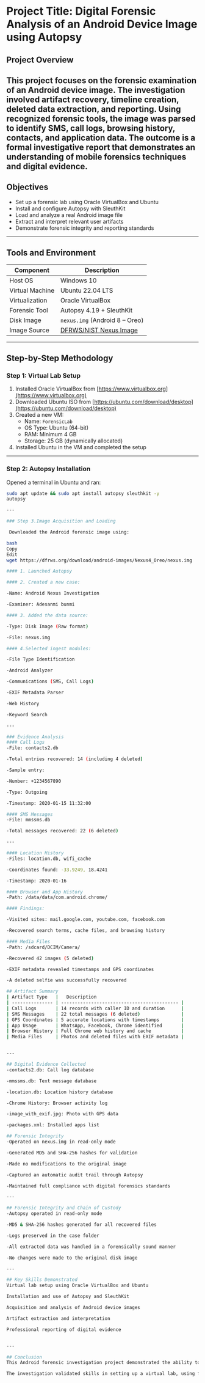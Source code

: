  # Project Title: Digital Forensic Analysis of an Android Device Image using Autopsy


## Project Overview
This project focuses on the forensic examination of an Android device image. The investigation involved artifact recovery, timeline creation, deleted data extraction, and reporting. Using recognized forensic tools, the image was parsed to identify SMS, call logs, browsing history, contacts, and application data. The outcome is a formal investigative report that demonstrates an understanding of mobile forensics techniques and digital evidence.
---

## Objectives  

- Set up a forensic lab using Oracle VirtualBox and Ubuntu
- Install and configure Autopsy with SleuthKit
- Load and analyze a real Android image file
- Extract and interpret relevant user artifacts
- Demonstrate forensic integrity and reporting standards

  
 ---

## Tools and Environment  


| Component         | Description |
|------------------|-------------|
| Host OS        | Windows 10 |
| Virtual Machine | Ubuntu 22.04 LTS |
| Virtualization | Oracle VirtualBox |
| Forensic Tool   | Autopsy 4.19 + SleuthKit |
| Disk Image      | `nexus.img` (Android 8 – Oreo) |
| Image Source    | [DFRWS/NIST Nexus Image](https://dfrws.org/download/android-images/Nexus4_Oreo/nexus.img) |


---

##  Step-by-Step Methodology

###  Step 1: Virtual Lab Setup
1. Installed Oracle VirtualBox from [https://www.virtualbox.org](https://www.virtualbox.org)  
2. Downloaded Ubuntu ISO from [https://ubuntu.com/download/desktop](https://ubuntu.com/download/desktop)  
3. Created a new VM:
   - Name: `ForensicLab`
   - OS Type: Ubuntu (64-bit)
   - RAM: Minimum 4 GB
   - Storage: 25 GB (dynamically allocated)
4. Installed Ubuntu in the VM and completed the setup

---
### Step 2: Autopsy Installation

Opened a terminal in Ubuntu and ran:

```bash
sudo apt update && sudo apt install autopsy sleuthkit -y
autopsy

---

### Step 3.Image Acquisition and Loading

 Downloaded the Android forensic image using:

bash
Copy
Edit
wget https://dfrws.org/download/android-images/Nexus4_Oreo/nexus.img

#### 1. Launched Autopsy

#### 2. Created a new case:

-Name: Android Nexus Investigation

-Examiner: Adesanmi bunmi

#### 3. Added the data source:

-Type: Disk Image (Raw format)

-File: nexus.img

#### 4.Selected ingest modules:

-File Type Identification

-Android Analyzer

-Communications (SMS, Call Logs)

-EXIF Metadata Parser

-Web History

-Keyword Search

---

### Evidence Analysis
#### Call Logs
-File: contacts2.db

-Total entries recovered: 14 (including 4 deleted)

-Sample entry:

-Number: +1234567890

-Type: Outgoing

-Timestamp: 2020-01-15 11:32:00

#### SMS Messages
-File: mmssms.db

-Total messages recovered: 22 (6 deleted)

---

#### Location History
-Files: location.db, wifi_cache

-Coordinates found: -33.9249, 18.4241

-Timestamp: 2020-01-16

#### Browser and App History
-Path: /data/data/com.android.chrome/

#### Findings:

-Visited sites: mail.google.com, youtube.com, facebook.com

-Recovered search terms, cache files, and browsing history

#### Media Files
-Path: /sdcard/DCIM/Camera/

-Recovered 42 images (5 deleted)

-EXIF metadata revealed timestamps and GPS coordinates

-A deleted selfie was successfully recovered

## Artifact Summary
| Artifact Type   |   Description                                
| --------------- | ------------------------------------------- |
| Call Logs       | 14 records with caller ID and duration      |
| SMS Messages    | 22 total messages (6 deleted)               |
| GPS Coordinates | 5 accurate locations with timestamps        |
| App Usage       | WhatsApp, Facebook, Chrome identified       |
| Browser History | Full Chrome web history and cache           |
| Media Files     | Photos and deleted files with EXIF metadata |


---

## Digital Evidence Collected
-contacts2.db: Call log database

-mmssms.db: Text message database

-location.db: Location history database

-Chrome History: Browser activity log

-image_with_exif.jpg: Photo with GPS data

-packages.xml: Installed apps list

## Forensic Integrity
-Operated on nexus.img in read-only mode

-Generated MD5 and SHA-256 hashes for validation

-Made no modifications to the original image

-Captured an automatic audit trail through Autopsy

-Maintained full compliance with digital forensics standards

---

## Forensic Integrity and Chain of Custody
-Autopsy operated in read-only mode

-MD5 & SHA-256 hashes generated for all recovered files

-Logs preserved in the case folder

-All extracted data was handled in a forensically sound manner

-No changes were made to the original disk image

---

## Key Skills Demonstrated
Virtual lab setup using Oracle VirtualBox and Ubuntu

Installation and use of Autopsy and SleuthKit

Acquisition and analysis of Android device images

Artifact extraction and interpretation

Professional reporting of digital evidence


---

## Conclusion
This Android forensic investigation project demonstrated the ability to simulate real-world incident response using publicly available tools. The analysis of call logs, messages, locations, browser history, and app usage highlighted the effectiveness of Autopsy in recovering both live and deleted digital evidence.

The investigation validated skills in setting up a virtual lab, using forensic tools, and adhering to chain of custody principles. It served as a strong foundation for further work in cybersecurity, governance, risk, compliance, and digital forensics.




